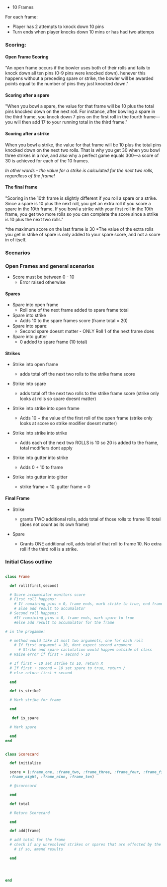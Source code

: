 
* 10 Frames

For each frame:
* Player has 2 attempts to knock down 10 pins
* Turn ends when player knocks down 10 mins or has had two attemps 

### Scoring:

#### Open Frame Scoring

"An open frame occurs if the bowler uses both of their rolls and fails to knock down all ten pins (0-9 pins were knocked down). henever this happens without a preceding spare or strike, the bowler will be awarded points equal to the number of pins they just knocked down."

#### Scoring after a spare

"When you bowl a spare, the value for that frame will be 10 plus the total pins knocked down on the next roll. For instance, after bowling a spare in the third frame, you knock down 7 pins on the first roll in the fourth frame—you will then add 17 to your running total in the third frame."

#### Scoring after a strike

When you bowl a strike, the value for that frame will be 10 plus the total pins knocked down on the next two rolls. That is why you get 30 when you bowl three strikes in a row, and also why a perfect game equals 300—a score of 30 is achieved for each of the 10 frames.

*In other words - the value for a strike is calculated for the next two rolls, regardless of the frame!* 

#### The final frame

"Scoring in the 10th frame is slightly different if you roll a spare or a strike. Since a spare is 10 plus the next roll, you get an extra roll if you score a spare in the 10th frame. If you bowl a strike with your first roll in the 10th frame, you get two more rolls so you can complete the score since a strike is 10 plus the next two rolls."

*the maximum score on the last frame is 30
*The value of the extra rolls you get in strike of spare is only added to your spare score, and not a score in of itself.


### Scenarios

### Open Frames and general scenarios

* Score must be between 0 - 10
  * Error raised otherwise

#### Spares

* Spare into open frame
  * Roll one of the next frame added to spare frame total
* Spare into strike 
  * Adds 10 to the spare frames score (frame total = 20)
* Spare into spare: 
  * Second spare doesnt matter - ONLY Roll 1 of the next frame does 
* Spare into gutter
  * 0 added to spare frame (10 total)

#### Strikes 

* Strike into open frame
  * adds total off the next two rolls to the strike frame score

* Strike into spare 
  * adds total off the next two rolls to the strike frame score 
  (strike only looks at rolls so spare doesnt matter)

* Strike into strike into open frame
  * Adds 10 + the value of the first roll of the open frame
  (strike only looks at score so strike modifier doesnt matter)
  
* Strike into strike into strike 
  * Adds each of the next two ROLLS is 10 so 20 is added to the frame, total modifiers dont apply

* Strike into gutter into strike
  * Adds 0 + 10 to frame

* Strike into gutter into gitter
  * strike frame = 10. gutter frame = 0 

#### Final Frame

* Strike
  * grants TWO additional rolls, adds total of those rolls to frame 10 total (does not count as its own frame)

* Spare 
  * Grants ONE additional roll, adds total of that roll to frame 10. No extra roll if the third roll is a strike. 

### Initial Class outline

```Ruby

class Frame

  def roll(first,second)

  # Score accumalator monitors score
  # First roll happens: 
    # If remaining pins = 0, frame ends, mark strike to true, end frame
    # Else add result to accumalator
  # Second roll happens: 
    #If remaining pins = 0, frame ends, mark spare to true
    #else add result to accumalator for the frame

# in the progamme:

  # method would take at most two arguments, one for each roll
    # If first argument = 10, dont expect second argument
      # Strike and spare caclulation would happen outside of class
  # Raise error if first + second > 10

  # If first = 10 set strike to 10, return X
  # If first + second = 10 set spare to true, return /
  # else return first + second 
  
  end 

  def is_strike?

  # Mark strike for frame 

  end 

   def is_spare

  # Mark spare

  end 
end 


class Scorecard

  def initialize

  score = (:frame_one, :frame_two, :frame_three, :frame_four, :frame_five, :frame_six, :frame_seven, 
  :frame_eight, :frame_nine, :frame_ten)

  # @scorecard

  end 

  def total 

  # Return Scorecard

  end

  def add(frame)

  # add total for the frame
  # check if any unresolved strikes or spares that are effected by the roll
    # if so, amend results

  end




end 


```